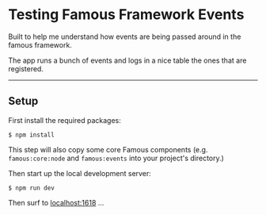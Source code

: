 # Testing Famous Framework Events

Built to help me understand how events are being passed around in the famous framework.

The app runs a bunch of events and logs in a nice table the ones that are registered.

- - - -

## Setup

First install the required packages:

    $ npm install

This step will also copy some core Famous components (e.g. `famous:core:node` and `famous:events` into your project's directory.)

Then start up the local development server:

    $ npm run dev

Then surf to [localhost:1618](http://localhost:1618) ...
